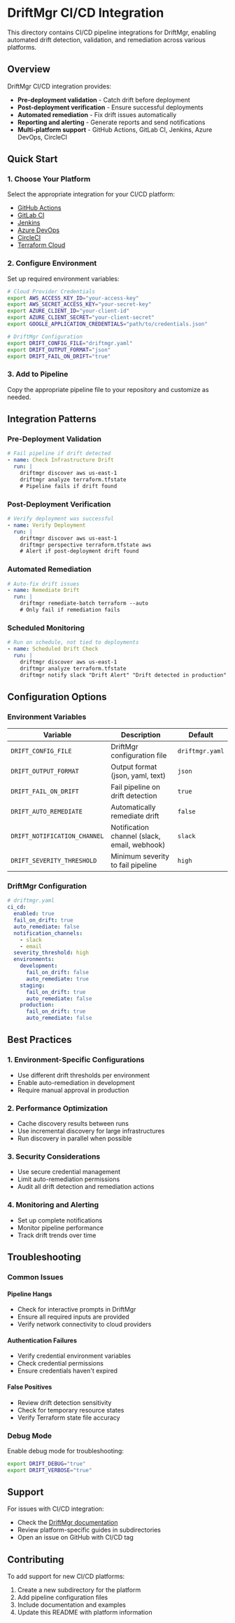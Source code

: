 # DriftMgr CI/CD Integration

This directory contains CI/CD pipeline integrations for DriftMgr, enabling automated drift detection, validation, and remediation across various platforms.

## Overview

DriftMgr CI/CD integration provides:
- **Pre-deployment validation** - Catch drift before deployment
- **Post-deployment verification** - Ensure successful deployments
- **Automated remediation** - Fix drift issues automatically
- **Reporting and alerting** - Generate reports and send notifications
- **Multi-platform support** - GitHub Actions, GitLab CI, Jenkins, Azure DevOps, CircleCI

## Quick Start

### 1. Choose Your Platform
Select the appropriate integration for your CI/CD platform:
- [GitHub Actions](github-actions/)
- [GitLab CI](gitlab-ci/)
- [Jenkins](jenkins/)
- [Azure DevOps](azure-devops/)
- [CircleCI](circleci/)
- [Terraform Cloud](terraform-cloud/)

### 2. Configure Environment
Set up required environment variables:
```bash
# Cloud Provider Credentials
export AWS_ACCESS_KEY_ID="your-access-key"
export AWS_SECRET_ACCESS_KEY="your-secret-key"
export AZURE_CLIENT_ID="your-client-id"
export AZURE_CLIENT_SECRET="your-client-secret"
export GOOGLE_APPLICATION_CREDENTIALS="path/to/credentials.json"

# DriftMgr Configuration
export DRIFT_CONFIG_FILE="driftmgr.yaml"
export DRIFT_OUTPUT_FORMAT="json"
export DRIFT_FAIL_ON_DRIFT="true"
```

### 3. Add to Pipeline
Copy the appropriate pipeline file to your repository and customize as needed.

## Integration Patterns

### Pre-Deployment Validation
```yaml
# Fail pipeline if drift detected
- name: Check Infrastructure Drift
  run: |
    driftmgr discover aws us-east-1
    driftmgr analyze terraform.tfstate
    # Pipeline fails if drift found
```

### Post-Deployment Verification
```yaml
# Verify deployment was successful
- name: Verify Deployment
  run: |
    driftmgr discover aws us-east-1
    driftmgr perspective terraform.tfstate aws
    # Alert if post-deployment drift found
```

### Automated Remediation
```yaml
# Auto-fix drift issues
- name: Remediate Drift
  run: |
    driftmgr remediate-batch terraform --auto
    # Only fail if remediation fails
```

### Scheduled Monitoring
```yaml
# Run on schedule, not tied to deployments
- name: Scheduled Drift Check
  run: |
    driftmgr discover aws us-east-1
    driftmgr analyze terraform.tfstate
    driftmgr notify slack "Drift Alert" "Drift detected in production"
```

## Configuration Options

### Environment Variables
| Variable | Description | Default |
|----------|-------------|---------|
| `DRIFT_CONFIG_FILE` | DriftMgr configuration file | `driftmgr.yaml` |
| `DRIFT_OUTPUT_FORMAT` | Output format (json, yaml, text) | `json` |
| `DRIFT_FAIL_ON_DRIFT` | Fail pipeline on drift detection | `true` |
| `DRIFT_AUTO_REMEDIATE` | Automatically remediate drift | `false` |
| `DRIFT_NOTIFICATION_CHANNEL` | Notification channel (slack, email, webhook) | `slack` |
| `DRIFT_SEVERITY_THRESHOLD` | Minimum severity to fail pipeline | `high` |

### DriftMgr Configuration
```yaml
# driftmgr.yaml
ci_cd:
  enabled: true
  fail_on_drift: true
  auto_remediate: false
  notification_channels:
    - slack
    - email
  severity_threshold: high
  environments:
    development:
      fail_on_drift: false
      auto_remediate: true
    staging:
      fail_on_drift: true
      auto_remediate: false
    production:
      fail_on_drift: true
      auto_remediate: false
```

## Best Practices

### 1. Environment-Specific Configurations
- Use different drift thresholds per environment
- Enable auto-remediation in development
- Require manual approval in production

### 2. Performance Optimization
- Cache discovery results between runs
- Use incremental discovery for large infrastructures
- Run discovery in parallel when possible

### 3. Security Considerations
- Use secure credential management
- Limit auto-remediation permissions
- Audit all drift detection and remediation actions

### 4. Monitoring and Alerting
- Set up complete notifications
- Monitor pipeline performance
- Track drift trends over time

## Troubleshooting

### Common Issues

#### Pipeline Hangs
- Check for interactive prompts in DriftMgr
- Ensure all required inputs are provided
- Verify network connectivity to cloud providers

#### Authentication Failures
- Verify credential environment variables
- Check credential permissions
- Ensure credentials haven't expired

#### False Positives
- Review drift detection sensitivity
- Check for temporary resource states
- Verify Terraform state file accuracy

### Debug Mode
Enable debug mode for troubleshooting:
```bash
export DRIFT_DEBUG="true"
export DRIFT_VERBOSE="true"
```

## Support

For issues with CI/CD integration:
- Check the [DriftMgr documentation](../README.md)
- Review platform-specific guides in subdirectories
- Open an issue on GitHub with CI/CD tag

## Contributing

To add support for new CI/CD platforms:
1. Create a new subdirectory for the platform
2. Add pipeline configuration files
3. Include documentation and examples
4. Update this README with platform information

